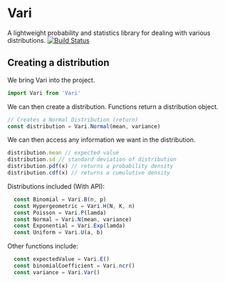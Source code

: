 # Vari 

A lightweight probability and statistics library for dealing with various distributions. [![Build Status](https://travis-ci.org/rahamzah/Vari.svg?branch=master)](https://travis-ci.org/rahamzah/Vari)

## Creating a distribution
We bring Vari into the project.
```javascript
import Vari from 'Vari'
```
We can then create a distribution. Functions return a distribution object.
```javascript
// Creates a Normal Distribution (return)
const distribution = Vari.Normal(mean, variance)
```
We can then access any information we want in the distribution.
```javascript
distribution.mean // expected value
distribution.sd // standard deviation of distribution
distribution.pdf(x) // returns a probability density
distribution.cdf(x) // returns a cumulutive density

```
Distributions included (With API):
```javascript
  const Binomial = Vari.B(n, p)
  const Hypergeometric = Vari.H(N, K, n)
  const Poisson = Vari.P(lamda)
  const Normal = Vari.N(mean, variance)
  const Exponential = Vari.Exp(lamda)
  const Uniform = Vari.U(a, b)
```
Other functions include:
```javascript
  const expectedValue = Vari.E()
  const binomialCoefficient = Vari.ncr()
  const variance = Vari.Var()
```
